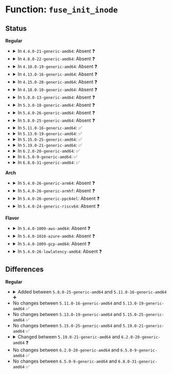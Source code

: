 # Function: <code>fuse_init_inode</code>

## Status
<b>Regular</b>
<ul>
<li>
<details>
<summary>In <code>4.4.0-21-generic-amd64</code>: Absent ❓</summary>

```json
{
  "name": "fuse_init_inode",
  "collision_type": "Unique Static",
  "inline_type": "Full",
  "funcs": [
    {
      "addr": 18446744071582105401,
      "name": "fuse_init_inode",
      "external": false,
      "loc": "fs/fuse/inode.c:258",
      "file": "fs/fuse/inode.c",
      "inline": "not declared, inlined",
      "caller_inline": [
        "fs/fuse/inode.c:fuse_iget"
      ],
      "caller_func": []
    }
  ],
  "symbols": []
}
```
</details>
</li>
<li>
<details>
<summary>In <code>4.8.0-22-generic-amd64</code>: Absent ❓</summary>

```json
{
  "name": "fuse_init_inode",
  "collision_type": "Unique Static",
  "inline_type": "Full",
  "funcs": [
    {
      "addr": 18446744071582321182,
      "name": "fuse_init_inode",
      "external": false,
      "loc": "fs/fuse/inode.c:256",
      "file": "fs/fuse/inode.c",
      "inline": "not declared, inlined",
      "caller_inline": [
        "fs/fuse/inode.c:fuse_iget"
      ],
      "caller_func": []
    }
  ],
  "symbols": []
}
```
</details>
</li>
<li>
<details>
<summary>In <code>4.10.0-19-generic-amd64</code>: Absent ❓</summary>

```json
{
  "name": "fuse_init_inode",
  "collision_type": "Unique Static",
  "inline_type": "Full",
  "funcs": [
    {
      "addr": 18446744071582409598,
      "name": "fuse_init_inode",
      "external": false,
      "loc": "fs/fuse/inode.c:258",
      "file": "fs/fuse/inode.c",
      "inline": "not declared, inlined",
      "caller_inline": [
        "fs/fuse/inode.c:fuse_iget"
      ],
      "caller_func": []
    }
  ],
  "symbols": []
}
```
</details>
</li>
<li>
<details>
<summary>In <code>4.13.0-16-generic-amd64</code>: Absent ❓</summary>

```json
{
  "name": "fuse_init_inode",
  "collision_type": "Unique Static",
  "inline_type": "Full",
  "funcs": [
    {
      "addr": 18446744071582493246,
      "name": "fuse_init_inode",
      "external": false,
      "loc": "fs/fuse/inode.c:258",
      "file": "fs/fuse/inode.c",
      "inline": "not declared, inlined",
      "caller_inline": [
        "fs/fuse/inode.c:fuse_iget"
      ],
      "caller_func": []
    }
  ],
  "symbols": []
}
```
</details>
</li>
<li>
<details>
<summary>In <code>4.15.0-20-generic-amd64</code>: Absent ❓</summary>

```json
{
  "name": "fuse_init_inode",
  "collision_type": "Unique Static",
  "inline_type": "Full",
  "funcs": [
    {
      "addr": 18446744071582644446,
      "name": "fuse_init_inode",
      "external": false,
      "loc": "fs/fuse/inode.c:258",
      "file": "fs/fuse/inode.c",
      "inline": "not declared, inlined",
      "caller_inline": [
        "fs/fuse/inode.c:fuse_iget"
      ],
      "caller_func": []
    }
  ],
  "symbols": []
}
```
</details>
</li>
<li>
<details>
<summary>In <code>4.18.0-10-generic-amd64</code>: Absent ❓</summary>

```json
{
  "name": "fuse_init_inode",
  "collision_type": "Unique Static",
  "inline_type": "Full",
  "funcs": [
    {
      "addr": 18446744071582837886,
      "name": "fuse_init_inode",
      "external": false,
      "loc": "fs/fuse/inode.c:258",
      "file": "fs/fuse/inode.c",
      "inline": "not declared, inlined",
      "caller_inline": [
        "fs/fuse/inode.c:fuse_iget"
      ],
      "caller_func": []
    }
  ],
  "symbols": []
}
```
</details>
</li>
<li>
<details>
<summary>In <code>5.0.0-13-generic-amd64</code>: Absent ❓</summary>

```json
{
  "name": "fuse_init_inode",
  "collision_type": "Unique Static",
  "inline_type": "Full",
  "funcs": [
    {
      "addr": 18446744071582941422,
      "name": "fuse_init_inode",
      "external": false,
      "loc": "fs/fuse/inode.c:257",
      "file": "fs/fuse/inode.c",
      "inline": "not declared, inlined",
      "caller_inline": [
        "fs/fuse/inode.c:fuse_iget"
      ],
      "caller_func": []
    }
  ],
  "symbols": []
}
```
</details>
</li>
<li>
<details>
<summary>In <code>5.3.0-18-generic-amd64</code>: Absent ❓</summary>

```json
{
  "name": "fuse_init_inode",
  "collision_type": "Unique Static",
  "inline_type": "Full",
  "funcs": [
    {
      "addr": 18446744071583121838,
      "name": "fuse_init_inode",
      "external": false,
      "loc": "fs/fuse/inode.c:255",
      "file": "fs/fuse/inode.c",
      "inline": "not declared, inlined",
      "caller_inline": [
        "fs/fuse/inode.c:fuse_iget"
      ],
      "caller_func": []
    }
  ],
  "symbols": []
}
```
</details>
</li>
<li>
<details>
<summary>In <code>5.4.0-26-generic-amd64</code>: Absent ❓</summary>

```json
{
  "name": "fuse_init_inode",
  "collision_type": "Unique Static",
  "inline_type": "Full",
  "funcs": [
    {
      "addr": 18446744071583228494,
      "name": "fuse_init_inode",
      "external": false,
      "loc": "fs/fuse/inode.c:245",
      "file": "fs/fuse/inode.c",
      "inline": "not declared, inlined",
      "caller_inline": [
        "fs/fuse/inode.c:fuse_iget"
      ],
      "caller_func": []
    }
  ],
  "symbols": []
}
```
</details>
</li>
<li>
<details>
<summary>In <code>5.8.0-25-generic-amd64</code>: Absent ❓</summary>

```json
{
  "name": "fuse_init_inode",
  "collision_type": "Unique Static",
  "inline_type": "Full",
  "funcs": [
    {
      "addr": 18446744071583555231,
      "name": "fuse_init_inode",
      "external": false,
      "loc": "fs/fuse/inode.c:247",
      "file": "fs/fuse/inode.c",
      "inline": "not declared, inlined",
      "caller_inline": [
        "fs/fuse/inode.c:fuse_iget"
      ],
      "caller_func": []
    }
  ],
  "symbols": []
}
```
</details>
</li>
<li>
<details>
<summary>In <code>5.11.0-16-generic-amd64</code>: ✅</summary>

```c
void fuse_init_inode(struct inode * inode, struct fuse_attr * attr)
```

```json
{
  "name": "fuse_init_inode",
  "collision_type": "Unique Static",
  "inline_type": "No",
  "funcs": [
    {
      "addr": 18446744071583658496,
      "name": "fuse_init_inode",
      "external": false,
      "loc": "fs/fuse/inode.c:274",
      "file": "fs/fuse/inode.c",
      "inline": "seen, unknown",
      "caller_inline": [],
      "caller_func": [
        "fs/fuse/inode.c:fuse_iget",
        "fs/fuse/inode.c:fuse_iget"
      ]
    }
  ],
  "symbols": [
    {
      "addr": 18446744071583658496,
      "name": "fuse_init_inode",
      "section": ".text",
      "bind": "STB_LOCAL",
      "size": 224
    }
  ]
}
```
</details>
</li>
<li>
<details>
<summary>In <code>5.13.0-19-generic-amd64</code>: ✅</summary>

```c
void fuse_init_inode(struct inode * inode, struct fuse_attr * attr)
```

```json
{
  "name": "fuse_init_inode",
  "collision_type": "Unique Static",
  "inline_type": "No",
  "funcs": [
    {
      "addr": 18446744071583679344,
      "name": "fuse_init_inode",
      "external": false,
      "loc": "fs/fuse/inode.c:274",
      "file": "fs/fuse/inode.c",
      "inline": "seen, unknown",
      "caller_inline": [],
      "caller_func": [
        "fs/fuse/inode.c:fuse_iget",
        "fs/fuse/inode.c:fuse_iget"
      ]
    }
  ],
  "symbols": [
    {
      "addr": 18446744071583679344,
      "name": "fuse_init_inode",
      "section": ".text",
      "bind": "STB_LOCAL",
      "size": 224
    }
  ]
}
```
</details>
</li>
<li>
<details>
<summary>In <code>5.15.0-25-generic-amd64</code>: ✅</summary>

```c
void fuse_init_inode(struct inode * inode, struct fuse_attr * attr)
```

```json
{
  "name": "fuse_init_inode",
  "collision_type": "Unique Static",
  "inline_type": "No",
  "funcs": [
    {
      "addr": 18446744071584038592,
      "name": "fuse_init_inode",
      "external": false,
      "loc": "fs/fuse/inode.c:276",
      "file": "fs/fuse/inode.c",
      "inline": "seen, unknown",
      "caller_inline": [],
      "caller_func": [
        "fs/fuse/inode.c:fuse_iget",
        "fs/fuse/inode.c:fuse_iget"
      ]
    }
  ],
  "symbols": [
    {
      "addr": 18446744071584038592,
      "name": "fuse_init_inode",
      "section": ".text",
      "bind": "STB_LOCAL",
      "size": 224
    }
  ]
}
```
</details>
</li>
<li>
<details>
<summary>In <code>5.19.0-21-generic-amd64</code>: ✅</summary>

```c
void fuse_init_inode(struct inode * inode, struct fuse_attr * attr)
```

```json
{
  "name": "fuse_init_inode",
  "collision_type": "Unique Static",
  "inline_type": "No",
  "funcs": [
    {
      "addr": 18446744071584626816,
      "name": "fuse_init_inode",
      "external": false,
      "loc": "fs/fuse/inode.c:314",
      "file": "fs/fuse/inode.c",
      "inline": "seen, unknown",
      "caller_inline": [],
      "caller_func": [
        "fs/fuse/inode.c:fuse_iget",
        "fs/fuse/inode.c:fuse_iget"
      ]
    }
  ],
  "symbols": [
    {
      "addr": 18446744071584626816,
      "name": "fuse_init_inode",
      "section": ".text",
      "bind": "STB_LOCAL",
      "size": 296
    }
  ]
}
```
</details>
</li>
<li>
<details>
<summary>In <code>6.2.0-20-generic-amd64</code>: ✅</summary>

```c
void fuse_init_inode(struct inode * inode, struct fuse_attr * attr, struct fuse_conn * fc)
```

```json
{
  "name": "fuse_init_inode",
  "collision_type": "Unique Static",
  "inline_type": "No",
  "funcs": [
    {
      "addr": 18446744071585306720,
      "name": "fuse_init_inode",
      "external": false,
      "loc": "fs/fuse/inode.c:314",
      "file": "fs/fuse/inode.c",
      "inline": "seen, unknown",
      "caller_inline": [],
      "caller_func": [
        "fs/fuse/inode.c:fuse_iget",
        "fs/fuse/inode.c:fuse_iget"
      ]
    }
  ],
  "symbols": [
    {
      "addr": 18446744071585306720,
      "name": "fuse_init_inode",
      "section": ".text",
      "bind": "STB_LOCAL",
      "size": 282
    }
  ]
}
```
</details>
</li>
<li>
<details>
<summary>In <code>6.5.0-9-generic-amd64</code>: ✅</summary>

```c
void fuse_init_inode(struct inode * inode, struct fuse_attr * attr, struct fuse_conn * fc)
```

```json
{
  "name": "fuse_init_inode",
  "collision_type": "Unique Static",
  "inline_type": "No",
  "funcs": [
    {
      "addr": 18446744071585536624,
      "name": "fuse_init_inode",
      "external": false,
      "loc": "fs/fuse/inode.c:314",
      "file": "fs/fuse/inode.c",
      "inline": "seen, unknown",
      "caller_inline": [],
      "caller_func": [
        "fs/fuse/inode.c:fuse_iget",
        "fs/fuse/inode.c:fuse_iget"
      ]
    }
  ],
  "symbols": [
    {
      "addr": 18446744071585536624,
      "name": "fuse_init_inode",
      "section": ".text",
      "bind": "STB_LOCAL",
      "size": 282
    }
  ]
}
```
</details>
</li>
<li>
<details>
<summary>In <code>6.8.0-31-generic-amd64</code>: ✅</summary>

```c
void fuse_init_inode(struct inode * inode, struct fuse_attr * attr, struct fuse_conn * fc)
```

```json
{
  "name": "fuse_init_inode",
  "collision_type": "Unique Static",
  "inline_type": "No",
  "funcs": [
    {
      "addr": 18446744071585774016,
      "name": "fuse_init_inode",
      "external": false,
      "loc": "fs/fuse/inode.c:375",
      "file": "fs/fuse/inode.c",
      "inline": "seen, unknown",
      "caller_inline": [],
      "caller_func": [
        "fs/fuse/inode.c:fuse_iget",
        "fs/fuse/inode.c:fuse_iget"
      ]
    }
  ],
  "symbols": [
    {
      "addr": 18446744071585774016,
      "name": "fuse_init_inode",
      "section": ".text",
      "bind": "STB_LOCAL",
      "size": 276
    }
  ]
}
```
</details>
</li>
</ul>
<b>Arch</b>
<ul>
<li>
<details>
<summary>In <code>5.4.0-26-generic-arm64</code>: Absent ❓</summary>

```json
{
  "name": "fuse_init_inode",
  "collision_type": "Unique Static",
  "inline_type": "Full",
  "funcs": [
    {
      "addr": 18446603336494950696,
      "name": "fuse_init_inode",
      "external": false,
      "loc": "fs/fuse/inode.c:245",
      "file": "fs/fuse/inode.c",
      "inline": "not declared, inlined",
      "caller_inline": [
        "fs/fuse/inode.c:fuse_iget"
      ],
      "caller_func": []
    }
  ],
  "symbols": []
}
```
</details>
</li>
<li>
<details>
<summary>In <code>5.4.0-26-generic-armhf</code>: Absent ❓</summary>

```json
{
  "name": "fuse_init_inode",
  "collision_type": "Unique Static",
  "inline_type": "Full",
  "funcs": [
    {
      "addr": 3228359220,
      "name": "fuse_init_inode",
      "external": false,
      "loc": "fs/fuse/inode.c:245",
      "file": "fs/fuse/inode.c",
      "inline": "not declared, inlined",
      "caller_inline": [
        "fs/fuse/inode.c:fuse_iget"
      ],
      "caller_func": []
    }
  ],
  "symbols": []
}
```
</details>
</li>
<li>
<details>
<summary>In <code>5.4.0-26-generic-ppc64el</code>: Absent ❓</summary>

```json
{
  "name": "fuse_init_inode",
  "collision_type": "Unique Static",
  "inline_type": "Full",
  "funcs": [
    {
      "addr": 13835058055288825484,
      "name": "fuse_init_inode",
      "external": false,
      "loc": "fs/fuse/inode.c:245",
      "file": "fs/fuse/inode.c",
      "inline": "not declared, inlined",
      "caller_inline": [
        "fs/fuse/inode.c:fuse_iget"
      ],
      "caller_func": []
    }
  ],
  "symbols": []
}
```
</details>
</li>
<li>
<details>
<summary>In <code>5.4.0-24-generic-riscv64</code>: Absent ❓</summary>

```json
{
  "name": "fuse_init_inode",
  "collision_type": "Unique Static",
  "inline_type": "Full",
  "funcs": [
    {
      "addr": 18446743936274254192,
      "name": "fuse_init_inode",
      "external": false,
      "loc": "fs/fuse/inode.c:245",
      "file": "fs/fuse/inode.c",
      "inline": "not declared, inlined",
      "caller_inline": [
        "fs/fuse/inode.c:fuse_iget"
      ],
      "caller_func": []
    }
  ],
  "symbols": []
}
```
</details>
</li>
</ul>
<b>Flavor</b>
<ul>
<li>
<details>
<summary>In <code>5.4.0-1009-aws-amd64</code>: Absent ❓</summary>

```json
{
  "name": "fuse_init_inode",
  "collision_type": "Unique Static",
  "inline_type": "Full",
  "funcs": [
    {
      "addr": 18446744071583197230,
      "name": "fuse_init_inode",
      "external": false,
      "loc": "fs/fuse/inode.c:245",
      "file": "fs/fuse/inode.c",
      "inline": "not declared, inlined",
      "caller_inline": [
        "fs/fuse/inode.c:fuse_iget"
      ],
      "caller_func": []
    }
  ],
  "symbols": []
}
```
</details>
</li>
<li>
<details>
<summary>In <code>5.4.0-1010-azure-amd64</code>: Absent ❓</summary>

```json
{
  "name": "fuse_init_inode",
  "collision_type": "Unique Static",
  "inline_type": "Full",
  "funcs": [
    {
      "addr": 18446744071583134382,
      "name": "fuse_init_inode",
      "external": false,
      "loc": "fs/fuse/inode.c:245",
      "file": "fs/fuse/inode.c",
      "inline": "not declared, inlined",
      "caller_inline": [
        "fs/fuse/inode.c:fuse_iget"
      ],
      "caller_func": []
    }
  ],
  "symbols": []
}
```
</details>
</li>
<li>
<details>
<summary>In <code>5.4.0-1009-gcp-amd64</code>: Absent ❓</summary>

```json
{
  "name": "fuse_init_inode",
  "collision_type": "Unique Static",
  "inline_type": "Full",
  "funcs": [
    {
      "addr": 18446744071583181262,
      "name": "fuse_init_inode",
      "external": false,
      "loc": "fs/fuse/inode.c:245",
      "file": "fs/fuse/inode.c",
      "inline": "not declared, inlined",
      "caller_inline": [
        "fs/fuse/inode.c:fuse_iget"
      ],
      "caller_func": []
    }
  ],
  "symbols": []
}
```
</details>
</li>
<li>
<details>
<summary>In <code>5.4.0-26-lowlatency-amd64</code>: Absent ❓</summary>

```json
{
  "name": "fuse_init_inode",
  "collision_type": "Unique Static",
  "inline_type": "Full",
  "funcs": [
    {
      "addr": 18446744071583275006,
      "name": "fuse_init_inode",
      "external": false,
      "loc": "fs/fuse/inode.c:245",
      "file": "fs/fuse/inode.c",
      "inline": "not declared, inlined",
      "caller_inline": [
        "fs/fuse/inode.c:fuse_iget"
      ],
      "caller_func": []
    }
  ],
  "symbols": []
}
```
</details>
</li>
</ul>

## Differences
<b>Regular</b>
<ul>
<li>
<details>
<summary>Added between <code>5.8.0-25-generic-amd64</code> and <code>5.11.0-16-generic-amd64</code> ➕</summary>

```c
void fuse_init_inode(struct inode * inode, struct fuse_attr * attr)
```
</details>
</li>
<li>
No changes between <code>5.11.0-16-generic-amd64</code> and <code>5.13.0-19-generic-amd64</code> ✅
</li>
<li>
No changes between <code>5.13.0-19-generic-amd64</code> and <code>5.15.0-25-generic-amd64</code> ✅
</li>
<li>
No changes between <code>5.15.0-25-generic-amd64</code> and <code>5.19.0-21-generic-amd64</code> ✅
</li>
<li>
<details>
<summary>Changed between <code>5.19.0-21-generic-amd64</code> and <code>6.2.0-20-generic-amd64</code> ❓</summary>
<ul>
<li>
<b>Param added. </b>
<code>struct fuse_conn * fc</code>
</li>
</ul>
</details>
</li>
<li>
No changes between <code>6.2.0-20-generic-amd64</code> and <code>6.5.0-9-generic-amd64</code> ✅
</li>
<li>
No changes between <code>6.5.0-9-generic-amd64</code> and <code>6.8.0-31-generic-amd64</code> ✅
</li>
</ul>
